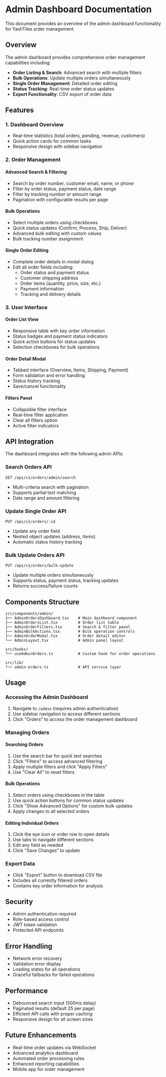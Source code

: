 # Admin Dashboard Documentation

This document provides an overview of the admin dashboard functionality for YashTiles order management.

## Overview

The admin dashboard provides comprehensive order management capabilities including:

- **Order Listing & Search**: Advanced search with multiple filters
- **Bulk Operations**: Update multiple orders simultaneously  
- **Single Order Management**: Detailed order editing
- **Status Tracking**: Real-time order status updates
- **Export Functionality**: CSV export of order data

## Features

### 1. Dashboard Overview
- Real-time statistics (total orders, pending, revenue, customers)
- Quick action cards for common tasks
- Responsive design with sidebar navigation

### 2. Order Management

#### Advanced Search & Filtering
- Search by order number, customer email, name, or phone
- Filter by order status, payment status, date range
- Filter by tracking number or amount range
- Pagination with configurable results per page

#### Bulk Operations
- Select multiple orders using checkboxes
- Quick status updates (Confirm, Process, Ship, Deliver)
- Advanced bulk editing with custom values
- Bulk tracking number assignment

#### Single Order Editing
- Complete order details in modal dialog
- Edit all order fields including:
  - Order status and payment status
  - Customer shipping address
  - Order items (quantity, price, size, etc.)
  - Payment information
  - Tracking and delivery details

### 3. User Interface

#### Order List View
- Responsive table with key order information
- Status badges and payment status indicators
- Quick action buttons for status updates
- Selection checkboxes for bulk operations

#### Order Detail Modal
- Tabbed interface (Overview, Items, Shipping, Payment)
- Form validation and error handling
- Status history tracking
- Save/cancel functionality

#### Filters Panel
- Collapsible filter interface
- Real-time filter application
- Clear all filters option
- Active filter indicators

## API Integration

The dashboard integrates with the following admin APIs:

### Search Orders API
```
GET /api/v1/orders/admin/search
```
- Multi-criteria search with pagination
- Supports partial text matching
- Date range and amount filtering

### Update Single Order API
```
PUT /api/v1/orders/:id
```
- Update any order field
- Nested object updates (address, items)
- Automatic status history tracking

### Bulk Update Orders API
```
PUT /api/v1/orders/bulk-update
```
- Update multiple orders simultaneously
- Supports status, payment status, tracking updates
- Returns success/failure counts

## Components Structure

```
src/components/admin/
├── AdminOrdersDashboard.tsx    # Main dashboard component
├── AdminOrdersList.tsx         # Order list table
├── AdminOrderFilters.tsx       # Search & filter panel
├── AdminBulkActions.tsx        # Bulk operation controls
├── AdminOrderModal.tsx         # Order detail editor
└── AdminLayout.tsx             # Admin panel layout

src/hooks/
└── useAdminOrders.ts           # Custom hook for order operations

src/lib/
└── admin-orders.ts             # API service layer
```

## Usage

### Accessing the Admin Dashboard
1. Navigate to `/admin` (requires admin authentication)
2. Use sidebar navigation to access different sections
3. Click "Orders" to access the order management dashboard

### Managing Orders

#### Searching Orders
1. Use the search bar for quick text searches
2. Click "Filters" to access advanced filtering
3. Apply multiple filters and click "Apply Filters"
4. Use "Clear All" to reset filters

#### Bulk Operations
1. Select orders using checkboxes in the table
2. Use quick action buttons for common status updates
3. Click "Show Advanced Options" for custom bulk updates
4. Apply changes to all selected orders

#### Editing Individual Orders
1. Click the eye icon or order row to open details
2. Use tabs to navigate different sections
3. Edit any field as needed
4. Click "Save Changes" to update

### Export Data
- Click "Export" button to download CSV file
- Includes all currently filtered orders
- Contains key order information for analysis

## Security

- Admin authentication required
- Role-based access control
- JWT token validation
- Protected API endpoints

## Error Handling

- Network error recovery
- Validation error display
- Loading states for all operations
- Graceful fallbacks for failed operations

## Performance

- Debounced search input (500ms delay)
- Paginated results (default 25 per page)
- Efficient API calls with proper caching
- Responsive design for all screen sizes

## Future Enhancements

- Real-time order updates via WebSocket
- Advanced analytics dashboard
- Automated order processing rules
- Enhanced reporting capabilities
- Mobile app for order management
